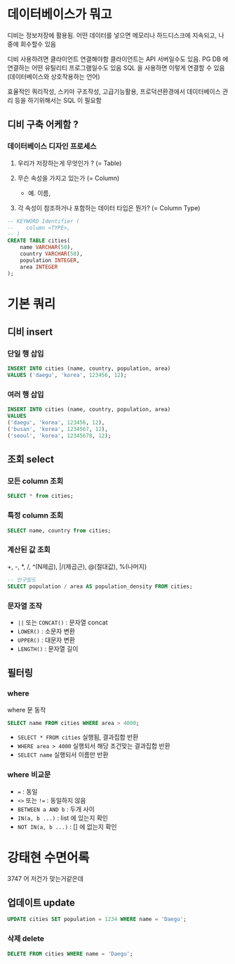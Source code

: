 # 데이터베이스가 뭐고

디비는 정보저장에 활용됨. 어떤 데이터를 넣으면 메모리나 하드디스크에 지속되고, 나중에 회수할수 있음

디비 사용하려면 클라이언트 연결해야함
클라이언트는 API 서버일수도 있음. PG DB 에 연결하는 어떤 유틸리티 프로그램일수도 있음
SQL 을 사용하면 이렇게 연결할 수 있음 (데이터베이스와 상호작용하는 언어)

효율적인 쿼리작성, 스키마 구조작성, 고급기능활용, 프로덕션환경에서 데이터베이스 관리 등을 하기위해서는 SQL 이 필요함

## 디비 구축 어케함 ?

### 데이터베이스 디자인 프로세스

1. 우리가 저장하는게 무엇인가 ? (= Table)

2. 무슨 속성을 가지고 있는가 (= Column)
    - 예. 이름,
3. 각 속성이 참조하거나 포함하는 데이터 타입은 뭔가? (= Column Type)

```sql
-- KEYWORD Identifier (
--    column <TYPE>,
-- )
CREATE TABLE cities(
    name VARCHAR(50),
    country VARCHAR(50),
    population INTEGER,
    area INTEGER
);
```

# 기본 쿼리

## 디비 insert

### 단일 행 삽입

```sql
INSERT INTO cities (name, country, population, area)
VALUES ('daegu', 'korea', 123456, 12);
```

### 여러 행 삽입

```sql
INSERT INTO cities (name, country, population, area)
VALUES
('daegu', 'korea', 123456, 12),
('busan', 'korea', 1234567, 12),
('seoul', 'korea', 12345678, 12);
```

## 조회 select

### 모든 column 조회

```sql
SELECT * from cities;
```

### 특정 column 조회

```sql
SELECT name, country from cities;
```

### 계산된 값 조회

+, -, \*, /, ^(N제곱), |/(제곱근), @(절대값), %(나머지)

```sql
-- 인구밀도
SELECT population / area AS population_density FROM cities;
```

### 문자열 조작

-   `||` 또는 `CONCAT()` : 문자열 concat
-   `LOWER()` : 소문자 변환
-   `UPPER()` : 대문자 변환
-   `LENGTH()` : 문자열 길이

## 필터링

### where

where 문 동작

```sql
SELECT name FROM cities WHERE area > 4000;
```

-   `SELECT * FROM cities` 실행됨, 결과집합 반환
-   `WHERE area > 4000` 실행되서 해당 조건맞는 결과집합 반환
-   `SELECT name` 실행되서 이름만 반환

### where 비교문

-   `=` : 동일
-   `<>` 또는 `!=` : 동일하지 않음
-   `BETWEEN a AND b` : 두개 사이
-   `IN(a, b ...)` : list 에 있는지 확인
-   `NOT IN(a, b ...)` : [] 에 없는지 확인

# 강태현 수면어록

3747 어 저건가 맞는거같은데

## 업데이트 update

```sql
UPDATE cities SET population = 1234 WHERE name = 'Daegu';
```

### 삭제 delete

```sql
DELETE FROM cities WHERE name = 'Daegu';
```
